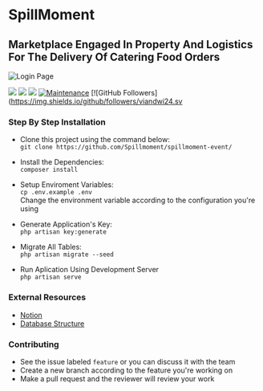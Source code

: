 # SpillMoment
## Marketplace Engaged In Property And Logistics For The Delivery Of Catering Food Orders

![Login Page](https://github.com/devoverid/forum/blob/master/public/assets/images/forum-preview.gif?raw=true)

[![](https://img.shields.io/github/issues/devoverid/forum?style=flat-square)](https://img.shields.io/github/issues/devoverid/forum?style=flat-square) ![](https://img.shields.io/github/stars/devoverid/forum?style=flat-square)
![](https://img.shields.io/github/forks/devoverid/forum?style=flat-square) [](http://makeapullrequest.com) [![Maintenance](https://img.shields.io/badge/Maintained%3F-yes-green.svg?style=flat-square)](https://GitHub.com/Naereen/StrapDown.js/graphs/commit-activity) [![GitHub Followers](https://img.shields.io/github/followers/viandwi24.sv

### Step By Step Installation

- Clone this project using the command below:
    </br>``git clone https://github.com/Spillmoment/spillmoment-event/``
    
- Install the Dependencies:
    </br>``composer install``

- Setup Enviroment Variables:
    </br>``cp .env.example .env``
    </br>Change the environment variable according to the configuration you're using
    
- Generate Application's Key:
    </br>``php artisan key:generate``
    
- Migrate All Tables:
    </br>``php artisan migrate --seed``
  
- Run Aplication Using Development Server
    </br>``php artisan serve``

### External Resources
- [Notion](https://www.notion.so/degovan/spillmoment-id-a0589dbf5ea04baea610886f1900fd1c)
- [Database Structure](https://app.dynobird.com/?action=open&id=63c068f5-624a-4afb-8316-861abde5dd05)

### Contributing
- See the issue labeled ``feature`` or you can discuss it with the team
- Create a new branch according to the feature you're working on
- Make a pull request and the reviewer will review your work
